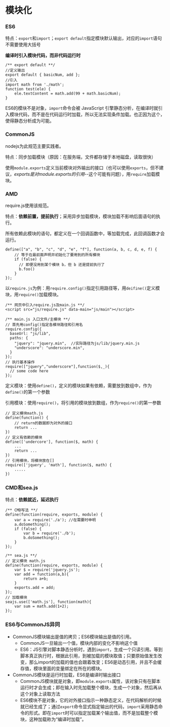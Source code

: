 # 模块化

### ES6

特点：`export`和`import`；`export default`指定模块默认输出，对应的`import`语句不需要使用大括号

**编译时引入模块代码，而非代码运行时**

```
/** export default **/
//定义输出
export default { basicNum, add };
//引入
import math from './math';
function test(ele) {
    ele.textContent = math.add(99 + math.basicNum);
}
```

ES6的模块不是对象，`import`命令会被 JavaScript 引擎静态分析，在编译时就引入模块代码，而不是在代码运行时加载，所以无法实现条件加载。也正因为这个，使得静态分析成为可能。

### CommonJS

nodejs为此规范主要实践者。

特点：同步加载模块（原因：在服务端，文件都存储于本地磁盘，读取很快）

使用`module.exports`定义当前模块对外输出的接口（也可以使用`exports`，但不建议，*exports是对module.exports的引用*--这个可能有问题），用`require`加载模块。

### AMD

require.js使用该规范。

特点：**依赖前置，提前执行**；采用异步加载模块，模块加载不影响后面语句的执行。

所有依赖此模块的语句，都定义在一个回调函数中，等加载完成，此回调函数才会运行。

```
define(["a", "b", "c", "d", "e", "f"], function(a, b, c, d, e, f) { 
    // 等于在最前面声明并初始化了要用到的所有模块
    if (false) {
      // 即便没用到某个模块 b，但 b 还是提前执行了
      b.foo()
    } 
});
```



以`require.js`为例：用`require.config()`指定引用路径等，用`deifine()`定义模块，用`require()`加载模块。

```
/** 网页中引入require.js及main.js **/
<script src="js/require.js" data-main="js/main"></script>

/** main.js 入口文件/主模块 **/
// 首先用config()指定各模块路径和引用名
require.config({
  baseUrl: "js/lib",
  paths: {
    "jquery": "jquery.min",  //实际路径为js/lib/jquery.min.js
    "underscore": "underscore.min",
  }
});
// 执行基本操作
require(["jquery","underscore"],function($,_){
  // some code here
});
```

定义模块：使用`define()`，定义的模块如果有依赖，需要放到数组中，作为`define()`的第一个参数

引用模块：使用`require()`，将引用的模块放到数组，作为`require()`的第一参数

```
// 定义模块math.js
define(function() {
	// return的数据即为对外的接口
    return ...
})
// 定义有依赖的模块
define(['undercore'], function($, math) {
    ...
    return ...
})
// 引用模块，将模块放在[]
require(['jquery', 'math'], function($, math) {
    .....
})
```

### CMD和sea.js

特点：**依赖就近，延迟执行**

```
/** CMD写法 **/
define(function(require, exports, module) {
    var a = require('./a'); //在需要时申明
    a.doSomething();
    if (false) {
        var b = require('./b');
        b.doSomething();
    }
});

/** sea.js **/
// 定义模块 math.js
define(function(require, exports, module) {
    var $ = require('jquery.js');
    var add = function(a,b){
        return a+b;
    }
    exports.add = add;
});
// 加载模块
seajs.use(['math.js'], function(math){
    var sum = math.add(1+2);
});
```

### ES6与CommonJS异同

- CommonJS模块输出是值的拷贝；ES6模块输出是值的引用。
  - CommonJS一旦输出一个值，模块内部的变化不影响这个值
  - ES6：JS引擎对脚本静态分析时，遇到`import`，生成一个只读引用。等到脚本真正执行时，根据此引用，到被加载的模块取值；只要原始值发生改变，那么import的加载的值也会跟着改变；ES6是动态引用，并且不会缓存值，模块里面的变量绑定在所在的模块。
- CommonJS模块是运行时加载，ES6是编译时输出接口
  - CommonJS模块就是对象，即`module.exports`属性，该对象只有在脚本运行时才会生成；即在输入时先加载整个模块，生成一个对象，然后再从这个对象上读取方法
  - ES6模块不是对象，它的对外接口指示一种静态定义，在代码解析的时候就已经生成了；通过`export`命令显式指定输出的代码，`import`采用静态命令的形式。即在`import`时可以指定加载某个输出值，而不是加载整个模块，这种加载称为“编译时加载”。
